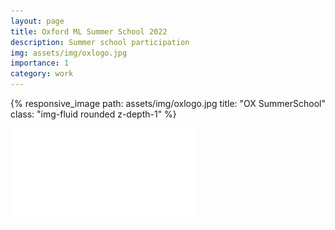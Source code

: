 ```yaml
---
layout: page
title: Oxford ML Summer School 2022
description: Summer school participation
img: assets/img/oxlogo.jpg
importance: 1
category: work
---
```


{% responsive_image path: assets/img/oxlogo.jpg title: "OX SummerSchool" class: "img-fluid rounded z-depth-1" %}

![oxfordsummerschool](assets/pdf/OxML22.pdf)
